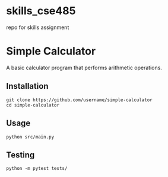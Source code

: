 # skills_cse485
repo for skills assignment 
# Simple Calculator

A basic calculator program that performs arithmetic operations.

## Installation
```
git clone https://github.com/username/simple-calculator
cd simple-calculator
```

## Usage
```
python src/main.py
```

## Testing
```
python -m pytest tests/
```
